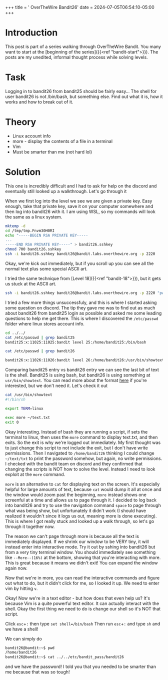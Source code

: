 +++
title = ' OverTheWire Bandit26'
date = 2024-07-05T06:54:10-05:00
+++

# Introduction

This post is part of a series walking through OverTheWire Bandit. You many want to start at the [beginning of the series]({{<ref "bandit-start">}}). The posts are my unedited, informal thought process while solving levels.

# Task

Logging in to bandit26 from bandit25 should be fairly easy… The shell for user bandit26 is not /bin/bash, but something else. Find out what it is, how it works and how to break out of it.

# Theory

- Linux account info
- more - display the contents of a file in a terminal
- Vim
- Must be smarter than me (not hard lol)

# Solution

This one is incredibly difficult and I had to ask for help on the discord and eventually still looked up a walkthrough. Let's go through it

When we first log into the level we see we are given a private key. Easy enough, take that private key, save it on your computer somewhere and then log into bandit26 with it. I am using WSL, so my commands will look the same as a linux system.

```bash
mktemp -d
cd /tmp/tmp.Fnvm30H0RI
echo "-----BEGIN RSA PRIVATE KEY-----
...
-----END RSA PRIVATE KEY-----" > bandit26.sshkey
chmod 700 bandit26.sshkey
ssh -i bandit26.sshkey bandit26@bandit.labs.overthewire.org -p 2220
```

Okay, we're kick out immediately, but if you scroll up you can see all the normal text plus some special ASCII art.

I tried the same technique from [Level 18]({{<ref "bandit-18">}}), but it gets us stuck at the ASCII art.

```bash
ssh -i bandit26.sshkey bandit26@bandit.labs.overthewire.org -p 2220 "pwd"
```

I tried a few more things unsuccessfuly, and this is where I started asking some question on discord. The tip they gave me was to find out as much about bandit26 from bandit25 login as possible and asked me some leading questions to help me get there. This is where I discovered the `/etc/passwd` folder where linux stores account info.

```bash
cd ../../
cat /etc/passwd | grep bandit25
bandit25:x:11025:11025:bandit level 25:/home/bandit25:/bin/bash

cat /etc/passwd | grep bandit26

bandit26:x:11026:11026:bandit level 26:/home/bandit26:/usr/bin/showtext
```

Comparing bandit25 entry vs bandit26 entry we can see the last bit of text is the shell. Bandit25 is using bash, but bandit26 is using something at `usr/bin/showtext`. You can read more about the format [here](https://www.cyberciti.biz/faq/understanding-etcpasswd-file-format/) if you're interested, but we don't need it. Let's check it out

```bash
cat /usr/bin/showtext
#!/bin/sh

export TERM=linux

exec more ~/text.txt
exit 0
```

Okay interesting. Instead of bash they are running a script, if sets the terminal to linux, then uses the `more` command to display text.txt, and then exits. So the exit is why we're logged out immediately. My first thought was to just change this script to not include the exit, but I don't have write permissions. Then I navigated to `/home/bandit26` thinking I could change `~/text/txt` to print the password somehow, but again, no write permissions. I checked with the bandit team on discord and they confirmed that changing the scripts is NOT how to solve the level. Instead I need to look exploit at the `more` command.

`more` is an alternative to `cat` for displaying text on the screen. It's especially helpful for large amounts of text, because `cat` would dump it all at once and the window would zoom past the beginning, `more` instead shows one screenful at a time and allows us to page through it. I decided to log back into bandit26 and try to use the navigation command `space` to page through what was being show, but unfortunately it didn't work (I should have realized it wouldn't since it logs us out, meaning more is done executing). This is where I got really stuck and looked up a walk through, so let's go through it together now.

The reason we can't page through more is because all the text is immediately displayed. If we shrink our window to be VERY tiny, it will instead enter into interactive mode. Try it out by sshing into bandit26 but from a very tiny terminal window. You should immediately see something like `--More--(16%)` at the bottom, showing that you're interacting with more. This is great because it means we didn't exit! You can expand the window again now.

Now that we're in more, you can read the interactive commands and figure out what to do, but it didn't click for me, so I looked it up. We need to enter vim by hitting `v`.

Okay! Now we're in a text editor - but how does that even help us? It's because Vim is a quite powerful text editor. It can actually interact with the shell. Okay the first thing we need to do is change our shell so it's NOT that script.

Click `esc`+`:` then type `set shell=/bin/bash`
Then run `esc`+`:` and type `sh` and we have a shell!

We can simply do

```bash
bandit26@bandit:~$ pwd
/home/bandit26
bandit26@bandit:~$ cat ../../etc/bandit_pass/bandit26
```

and we have the password! I told you that you needed to be smarter than me because that was so tough!
